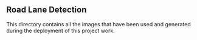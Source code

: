 ## Road Lane Detection 
This directory contains all the images that have been used and generated during the deployment of this project work.

